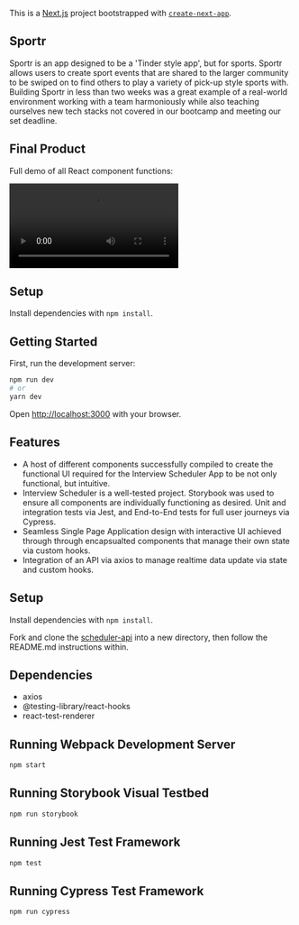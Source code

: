 This is a [Next.js](https://nextjs.org/) project bootstrapped with [`create-next-app`](https://github.com/vercel/next.js/tree/canary/packages/create-next-app).

## Sportr
Sportr is an app designed to be a 'Tinder style app', but for sports. Sportr allows users to create sport events that are shared to the larger community to be swiped on to find others to play a variety of pick-up style sports with. Building Sportr in less than two weeks was a great example of a real-world environment working with a team harmoniously while also teaching ourselves new tech stacks not covered in our bootcamp and meeting our set deadline.

## Final Product

Full demo of all React component functions: 

!["Two browsers running Sportr updating one another"](https://i.imgur.com/AAvPvHU.mp4)

## Setup

Install dependencies with `npm install`.

## Getting Started

First, run the development server:

```bash
npm run dev
# or
yarn dev
```

Open [http://localhost:3000](http://localhost:3000) with your browser.


## Features

- A host of different components successfully compiled to create the functional UI required for the Interview Scheduler App to be not only functional, but intuitive.
- Interview Scheduler is a well-tested project. Storybook was used to ensure all components are individually functioning as desired. Unit and integration tests via Jest, and End-to-End tests for full user journeys via Cypress.
- Seamless Single Page Application design with interactive UI achieved through  through encapsualted components that manage their own state via custom hooks.
- Integration of an API via axios to manage realtime data update via state and custom hooks.



## Setup

Install dependencies with `npm install`.

Fork and clone the [scheduler-api](https://github.com/lighthouse-labs/scheduler-api) into a new directory, then follow the README.md instructions within.

## Dependencies

- axios
- @testing-library/react-hooks
- react-test-renderer

## Running Webpack Development Server

```sh
npm start
```

## Running Storybook Visual Testbed

```sh
npm run storybook
```

## Running Jest Test Framework

```sh
npm test
```

## Running Cypress Test Framework

```sh
npm run cypress
```


